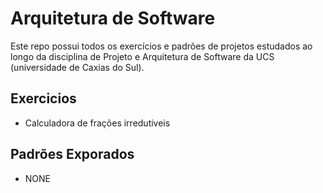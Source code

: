 # Arquitetura de Software
Este repo possui todos os exercícios e padrões de projetos estudados ao longo da disciplina de Projeto
e Arquitetura de Software da UCS (universidade de Caxias do Sul).

## Exercicios

- Calculadora de frações irredutiveis

## Padrões Exporados

- NONE
